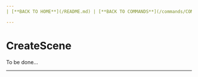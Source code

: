 ```yaml
---
| [**BACK TO HOME**](/README.md) | [**BACK TO COMMANDS**](/commands/COMMANDS.md) |

---
```

# CreateScene
To be done...

---
